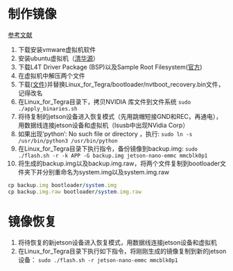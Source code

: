 # 制作镜像

[参考文献](https://zhuanlan.zhihu.com/p/446999714)

1. 下载安装vmware虚拟机软件
2. 安装ubuntu虚拟机（[清华源](https://mirrors.tuna.tsinghua.edu.cn/ubuntu-releases/18.04/)）
3. 下载L4T Driver Package (BSP)以及Sample Root Filesystem([官方](https://developer.nvidia.cn/embedded/l4t-3231-archive))
4. 在虚拟机中解压两个文件
5. 下载([文件](https://forums.developer.nvidia.com/uploads/short-url/iRzK9h6r9FOJYkclcaRxIiwWZye.gz))并替换Linux_for_Tegra/bootloader/nvtboot_recovery.bin文件，记得改名
6. 在Linux_for_Tegra目录下，拷贝NVIDIA 库文件到文件系统
   `sudo ./apply_binaries.sh`
7. 将待复制的jetson设备进入恢复模式（先用跳帽短接GND和REC，再通电），用数据线连接jetson设备和虚拟机（lsusb中出现NVidia Corp）
8. 如果出现‘python’: No such file or directory ，执行:
   `sudo ln -s /usr/bin/python3 /usr/bin/python`
9. 在Linux_for_Tegra目录下执行指令，备份镜像到backup.img:
    `sudo ./flash.sh -r -k APP -G backup.img jetson-nano-emmc mmcblk0p1`
10. 将生成的backup.img以及backup.img.raw，将两个文件复制到bootloader文件夹下并分别重命名为system.img以及system.img.raw
```ruby
cp backup.img bootloader/system.img 
cp backup.img.raw bootloader/system.img.raw
```

# 镜像恢复

1. 将待恢复的新jetson设备进入恢复模式，用数据线连接jetson设备和虚拟机
2. 在Linux_for_Tegra目录下执行如下指令，将刚刚生成的镜像复制到新的jetson设备：
   `sudo ./flash.sh -r jetson-nano-emmc mmcblk0p1`
